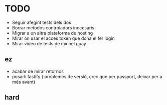 # TODO

- Seguir afegint tests dels dos
- Borrar metodos controladors inecesaris
- Migrar a un altra plataforma de hosting
- Mirar on usar el acces token que dona el fer login
- Mirar video de tests de michel guay

## ez

- acabar de mirar retornos
- posarli fastify ( problemes de versió, crec que per passport, deixar per a més avant)

## hard
